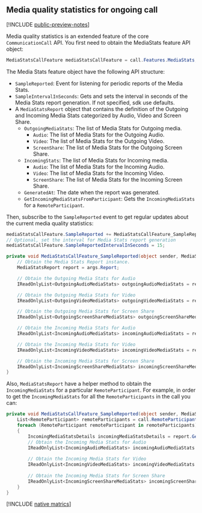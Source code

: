 ## Media quality statistics for ongoing call

[!INCLUDE [public-preview-notes](../../../../includes/public-preview-include.md)]

Media quality statistics is an extended feature of the core `CommunicationCall` API. You first need to obtain the MediaStats feature API object:

```csharp
MediaStatsCallFeature mediaStatsCallFeature = call.Features.MediaStats;
```

The Media Stats feature object have the following API structure:
- `SampleReported`: Event for listening for periodic reports of the Media Stats.
- `SampleIntervalInSeconds`: Gets and sets the interval in seconds of the Media Stats report generation. If not specified, sdk use defaults.
- A `MediaStatsReport` object that contains the definition of the Outgoing and Incoming Media Stats categorized by Audio, Video and Screen Share.
  - `OutgoingMediaStats`: The list of Media Stats for Outgoing media.
    - `Audio`: The list of Media Stats for the Outgoing Audio.
    - `Video`: The list of Media Stats for the Outgoing Video.
    - `ScreenShare`: The list of Media Stats for the Outgoing Screen Share. 
  - `IncomingStats`: The list of Media Stats for Incoming media.
    - `Audio`: The list of Media Stats for the Incoming Audio.
    - `Video`: The list of Media Stats for the Incoming Video.
    - `ScreenShare`: The list of Media Stats for the Incoming Screen Share. 
  - `GeneratedAt`: The date when the report was generated.
  - `GetIncomingMediaStatsFromParticipant`: Gets the `IncomingMediaStats` for a `RemoteParticipant`.

Then, subscribe to the `SampleReported` event to get regular updates about the current media quality statistics:

```csharp
mediaStatsCallFeature.SampleReported += MediaStatsCallFeature_SampleReported;
// Optional, set the interval for Media Stats report generation
mediaStatsCallFeature.SampleReportedIntervalInSeconds = 15;

private void MediaStatsCallFeature_SampleReported(object sender, MediaStatsReportEventArgs args)
    // Obtain the Media Stats Report instance.
    MediaStatsReport report = args.Report;

    // Obtain the Outgoing Media Stats for Audio
    IReadOnlyList<OutgoingAudioMediaStats> outgoingAudioMediaStats = report.OutgoingMediaStats.Audio;

    // Obtain the Outgoing Media Stats for Video
    IReadOnlyList<OutgoingVideoMediaStats> outgoingVideoMediaStats = report.OutgoingMediaStats.Video;

    // Obtain the Outgoing Media Stats for Screen Share
    IReadOnlyList<OutgoingScreenShareMediaStats> outgoingScreenShareMediaStats = report.OutgoingMediaStats.ScreenShare;

    // Obtain the Incoming Media Stats for Audio
    IReadOnlyList<IncomingAudioMediaStats> incomingAudioMediaStats = report.IncomingMediaStats.Audio;

    // Obtain the Incoming Media Stats for Video
    IReadOnlyList<IncomingVideoMediaStats> incomingVideoMediaStats = report.IncomingMediaStats.Video;

    // Obtain the Incoming Media Stats for Screen Share
    IReadOnlyList<IncomingScreenShareMediaStats> incomingScreenShareMediaStats = report.IncomingMediaStats.ScreenShare;
}
```

Also, `MediaStatsReport` have a helper method to obtain the `IncomingMediaStats` for a particular `RemoteParticipant`.
For example, in order to get the `IncomingMediaStats` for all the `RemoteParticipants` in the call you can:

```csharp
private void MediaStatsCallFeature_SampleReported(object sender, MediaStatsReportEventArgs args)
    List<RemoteParticipant> remoteParticipants = call.RemoteParticipants.ToList<RemoteParticipant>();
    foreach (RemoteParticipant remoteParticipant in remoteParticipants)
    {
        IncomingMediaStatsDetails incomingMediaStatsDetails = report.GetIncomingMediaStatsFromParticipant(remoteParticipant.Identifier);
        // Obtain the Incoming Media Stats for Audio
        IReadOnlyList<IncomingAudioMediaStats> incomingAudioMediaStats = incomingMediaStatsDetails.Audio;
    
        // Obtain the Incoming Media Stats for Video
        IReadOnlyList<IncomingVideoMediaStats> incomingVideoMediaStats = incomingMediaStatsDetails.Video;
    
        // Obtain the Incoming Media Stats for Screen Share
        IReadOnlyList<IncomingScreenShareMediaStats> incomingScreenShareMediaStats = incomingMediaStatsDetails.ScreenShare;
    }
}
```

[!INCLUDE [native matrics](media-stats-native-metrics.md)]
